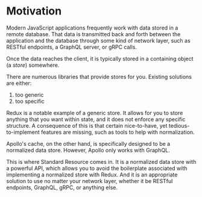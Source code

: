 # Motivation

Modern JavaScript applications frequently work with data stored in a remote
database. That data is transmitted back and forth between the application and the
database through some kind of network layer, such as RESTful endpoints, a GraphQL
server, or gRPC calls.

Once the data reaches the client, it is typically stored in a containing object (a _store_)
somewhere.

There are numerous libraries that provide stores for you. Existing solutions are
either:

1.  too generic
2.  too specific

Redux is a notable example of a generic store. It allows for you to store anything that
you want within state, and it does not enforce any specific structure. A consequence
of this is that certain nice-to-have, yet tedious-to-implement features are missing,
such as tools to help with normalization.

Apollo's cache, on the other hand, is specifically designed to be a normalized data store.
However, Apollo only works with GraphQL.

This is where Standard Resource comes in. It is a normalized data store with a powerful API,
which allows you to avoid the boilerplate associated with implementing a normalized store with
Redux. And it is an appropriate solution to use no matter your network layer, whether
it be RESTful endpoints, GraphQL, gRPC, or anything else.

